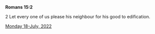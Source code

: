 **Romans 15:2**

2 Let every one of us please his neighbour for his good to edification.

[Monday 18-July, 2022](https://t.me/s/daily_scripture)
